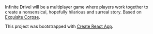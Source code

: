 
Infinite Drivel will be a multiplayer game where players work together to create a nonsensical, hopefully hilarious and surreal story. Based on [Exquisite Corpse](https://en.wikipedia.org/wiki/Exquisite_corpse).

This project was bootstrapped with [Create React App](https://github.com/facebookincubator/create-react-app).
